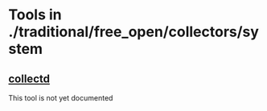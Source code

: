 # Tools in ./traditional/free_open/collectors/system
## [collectd](collectd.md)
This tool is not yet documented
